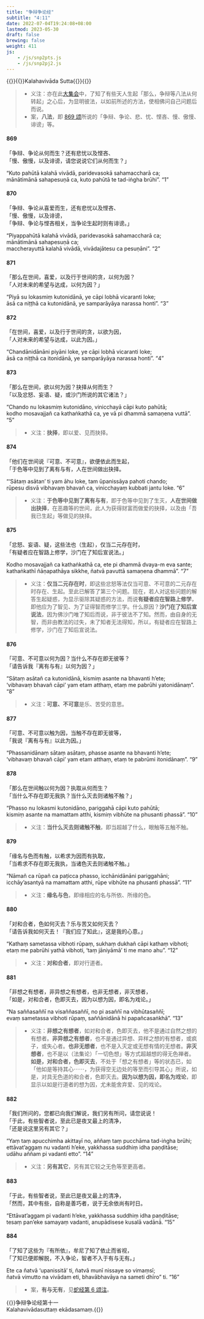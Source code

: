 ```yaml
---
title: "争辩争论经"
subtitle: "4:11"
date: 2022-07-04T19:24:08+08:00
lastmod: 2023-05-30
draft: false
brewing: false
weight: 411
js:
    - /js/snp2pts.js
    - /js/snp2pj2.js
---
```



{{<subtitle>}}{{<suttalink src="snp4.11">}}Kalahavivāda Sutta{{</suttalink>}}{{</subtitle>}}

> - 义注：亦在此[大集会](../213/)中，了知了有些天人生起「那么，争辩等八法从何转起」之心后，为显明彼法，以如前所述的方法，使相佛问自己问题后而说。
> - 案，**八法**，即 [869 颂](#869)所说的「争辩、争论、悲、忧、悭吝、慢、傲慢、诽谤」等。

#### 869

「争辩、争论从何而生？还有悲忧以及悭吝、  
「慢、傲慢，以及诽谤，请您说说它们从何而生？」

“Kuto pahūtā kalahā vivādā, paridevasokā sahamaccharā ca;  
mānātimānā sahapesuṇā ca, kuto pahūtā te tad-iṅgha brūhi”. <q>1</q>

#### 870

「争辩、争论从喜爱而生，还有悲忧以及悭吝、  
「慢、傲慢，以及诽谤，  
「争辩、争论与悭吝相关，当争论生起时则有诽谤。」

“Piyappahūtā kalahā vivādā, paridevasokā sahamaccharā ca;  
mānātimānā sahapesuṇā ca;  
maccherayuttā kalahā vivādā, vivādajātesu ca pesuṇāni”. <q>2</q>

#### 871

「那么在世间，喜爱，以及行于世间的贪，以何为因？  
「人对未来的希望与达成，以何为因？」

“Piyā su lokasmiṃ kutonidānā, ye cāpi lobhā vicaranti loke;  
āsā ca niṭṭhā ca kutonidānā, ye samparāyāya narassa honti”. <q>3</q>

#### 872

「在世间，喜爱，以及行于世间的贪，以欲为因，  
「人对未来的希望与达成，以此为因。」

“Chandānidānāni piyāni loke, ye cāpi lobhā vicaranti loke;  
āsā ca niṭṭhā ca itonidānā, ye samparāyāya narassa honti”. <q>4</q>

#### 873

「那么在世间，欲以何为因？抉择从何而生？  
「以及忿怒、妄语、疑，或沙门所说的其它诸法？」

“Chando nu lokasmiṃ kutonidāno, vinicchayā cāpi kuto pahūtā;  
kodho mosavajjañ ca kathaṅkathā ca, ye vā pi dhammā samaṇena vuttā”. <q>5</q>

> - 义注：**抉择**，即以爱、见而抉择。

#### 874

「他们在世间说『可意、不可意』，欲便依此而生起，  
「于色等中见到了离有与有，人在世间做出抉择。

“‘Sātaṃ asātan’ ti yam āhu loke, tam ūpanissāya pahoti chando;  
rūpesu disvā vibhavaṃ bhavañ ca, vinicchayaṃ kubbati jantu loke. <q>6</q>

> - 义注：**于色等中见到了离有与有**，即于色等中见到了生灭，**人在世间做出抉择**，在恶趣等的世间，此人为获得财富而做爱的抉择，以及由「吾我已生起」等做见的抉择。

#### 875

「忿怒、妄语、疑，这些法也（生起），仅当二元存在时，  
「有疑者应在智路上修学，沙门在了知后宣说法。」

Kodho mosavajjañ ca kathaṅkathā ca, ete pi dhammā dvaya-m eva sante;  
kathaṅkathī ñāṇapathāya sikkhe, ñatvā pavuttā samaṇena dhammā”. <q>7</q>

> - 义注：**仅当二元存在时**，即这些忿怒等法仅当可意、不可意的二元存在时存在、生起。至此已解答了第三个问题。现在，若人对这些问题的解答生起疑惑，为显示驱除其疑惑的方法，而说**有疑者应在智路上修学**，即他应为了智见、为了证得智而修学三学。什么原因？**沙门在了知后宣说法**，因为佛沙门唯了知后而说，非于彼法不了知。然而，由自身的无智，而非由教法的过失，未了知者无法得知，所以，有疑者应在智路上修学，沙门在了知后宣说法。

#### 876

「可意、不可意以何为因？当什么不存在即无彼等？  
「请告诉我『离有与有』以何为因？」

“Sātaṃ asātañ ca kutonidānā, kismiṃ asante na bhavanti h’ete;  
‘vibhavaṃ bhavañ cāpi’ yam etam atthaṃ, etaṃ me pabrūhi yatonidānaṃ”. <q>8</q>

> - 义注：**可意、不可意**是乐、苦受的意思。

#### 877

「可意、不可意以触为因，当触不存在即无彼等，  
「我说『离有与有』以此为因。」

“Phassanidānaṃ sātaṃ asātaṃ, phasse asante na bhavanti h’ete;  
‘vibhavaṃ bhavañ cāpi’ yam etam atthaṃ, etaṃ te pabrūmi itonidānaṃ”. <q>9</q>

#### 878

「那么在世间触以何为因？执取从何而生？  
「当什么不存在即无我执？当什么灭去则诸触不触？」

“Phasso nu lokasmi kutonidāno, pariggahā cāpi kuto pahūtā;  
kismiṃ asante na mamattam atthi, kismiṃ vibhūte na phusanti phassā”. <q>10</q>

> - 义注：**当什么灭去则诸触不触**，即当超越了什么，眼触等五触不触。

#### 879

「缘名与色而有触，以希求为因而有执取，  
「当希求不存在即无我执，当诸色灭去则诸触不触。」

“Nāmañ ca rūpañ ca paṭicca phasso, icchānidānāni pariggahāni;  
icchāy’asantyā na mamattam atthi, rūpe vibhūte na phusanti phassā”. <q>11</q>

> - 义注：**缘名与色**，即缘相应的名与所依、所缘的色。

#### 880

「对和合者，色如何灭去？乐与苦又如何灭去？  
「请告诉我如何灭去！『我们应了知此』，这是我的心意。」

“Kathaṃ sametassa vibhoti rūpaṃ, sukhaṃ dukhañ cāpi kathaṃ vibhoti;  
etaṃ me pabrūhi yathā vibhoti, ‘taṃ jāniyāmā’ ti me mano ahu”. <q>12</q>

> - 义注：**对和合者**，即对行道者。

#### 881

「非想之有想者，非异想之有想者，也非无想者，非灭想者，  
「如是，对和合者，色即灭去，因为以想为因，即名为戏论。」

“Na saññasaññī na visaññasaññī, no pi asaññī na vibhūtasaññī;  
evaṃ sametassa vibhoti rūpaṃ, saññānidānā hi papañcasaṅkhā”. <q>13</q>

> - 义注：**非想之有想者**，如对和合者，色即灭去，他不是通过自然之想的有想者。**非异想之有想者**，也不是通过异想、异样之想的有想者，或疯子，或失心者。**也非无想者**，也不是入灭定或无想有情的无想者。**非灭想者**，也不是以（法集论）「一切色想」等方式超越想的得无色禅者。**如是，对和合者，色即灭去**，不处于「想之有想者」等的状态已，如「他如是等持其心⋯⋯，为获得空无边处的等至而引导其心」所说，如是，对具无色道的和合者，色即灭去。**因为以想为因，即名为戏论**，即显示以如是行道者的想为因，尤未能舍弃爱、见的戏论。

#### 882

「我们所问的，您都已向我们解说，我们另有所问，请您说说！  
「于此，有些智者说，至此已是夜叉最上的清净，  
「还是说这里另有其它？」

“Yaṃ taṃ apucchimha akittayī no, aññaṃ taṃ pucchāma tad-iṅgha brūhi;  
ettāvat’aggaṃ nu vadanti h’eke, yakkhassa suddhiṃ idha paṇḍitāse;  
udāhu aññam pi vadanti etto”. <q>14</q>

> - 义注：**另有其它**，另有其它较之无色等至更高者。

#### 883

「于此，有些智者说，至此已是夜叉最上的清净，  
「然而，其中有些，自称是善巧者，说于无余依尚有时日。

“Ettāvat’aggam pi vadanti h’eke, yakkhassa suddhiṃ idha paṇḍitāse;  
tesaṃ pan’eke samayaṃ vadanti, anupādisese kusalā vadānā. <q>15</q>

#### 884

「了知了这些为『有所依』，牟尼了知了依止而省视，  
「了知已便即解脱，不入争论，智者不入于有与无有。」

Ete ca ñatvā ‘upanissitā’ ti, ñatvā munī nissaye so vimaṃsī;  
ñatvā vimutto na vivādam eti, bhavābhavāya na sameti dhīro” ti. <q>16</q>

> - 案，**有与无有**，见[蛇经第 6 颂注](../101/#6)。


{{<eof>}}争辩争论经第十一<br><span class="pi">Kalahavivādasuttaṃ ekādasamaṃ.</span>{{</eof>}}